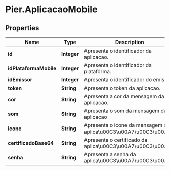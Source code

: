 # Pier.AplicacaoMobile

## Properties
Name | Type | Description | Notes
------------ | ------------- | ------------- | -------------
**id** | **Integer** | Apresenta o identificador da aplicacao. | [optional] 
**idPlataformaMobile** | **Integer** | Apresenta o identificador da plataforma. | [optional] 
**idEmissor** | **Integer** | Apresenta o identificador do emissor. | [optional] 
**token** | **String** | Apresenta o token da aplicacao. | [optional] 
**cor** | **String** | Apresenta a cor da mensagem da aplicacao. | [optional] 
**som** | **String** | Apresenta o som da mensagem da aplicacao | [optional] 
**icone** | **String** | Apresenta o icone da mensagem da aplica\u00C3\u00A7\u00C3\u00A3o. | [optional] 
**certificadoBase64** | **String** | Apresenta o certificado da aplica\u00C3\u00A7\u00C3\u00A3o. | [optional] 
**senha** | **String** | Apresenta a senha da aplica\u00C3\u00A7\u00C3\u00A3o. | [optional] 


